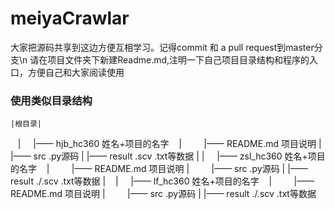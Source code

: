 # meiyaCrawlar
大家把源码共享到这边方便互相学习。记得commit 和 a pull request到master分支\n
请在项目文件夹下新建Readme.md,注明一下自己项目目录结构和程序的入口，方便自己和大家阅读使用

### 使用类似目录结构
    |根目录|
    |     |—— hjb_hc360  姓名+项目的名字
    |         |—— README.md 项目说明
    |         |—— src    .py源码
    |         |—— result .scv .txt等数据
    |
    |     |—— zsl_hc360  姓名+项目的名字
    |         |—— README.md 项目说明
    |         |—— src    .py源码
    |         |—— result ./.scv .txt等数据
    |
    |     |—— lf_hc360   姓名+项目的名字
    |         |—— README.md 项目说明
    |         |—— src    .py源码
    |         |—— result ./.scv .txt等数据
